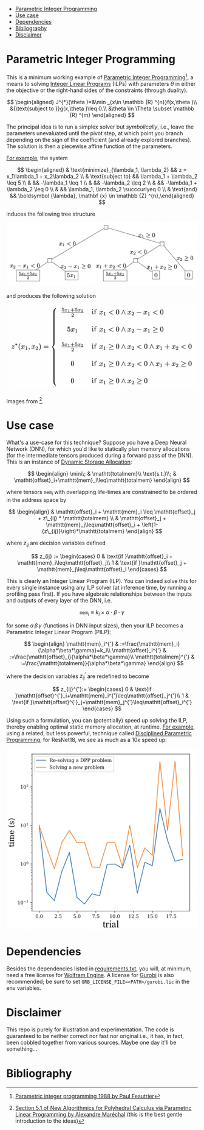 - [Parametric Integer Programming](#parametric-integer-programming)
- [Use case](#use-case)
- [Dependencies](#dependencies)
- [Bibliography](#bibliography)
- [Disclaimer](#disclaimer)

# Parametric Integer Programming

This is a minimum working example
of [Parametric Integer Programming](https://en.wikipedia.org/wiki/Parametric_programming)[^1],
a means to solving [Integer Linear Programs](https://en.wikipedia.org/wiki/Integer_programming) (ILPs) with parameters
$\theta$ in either the objective or the right-hand sides of the constraints (through duality).

$$ \begin{aligned}
J^{*}(\theta )=&\min _{x\in \mathbb {R} ^{n}}f(x,\theta )\\
&{\text{subject to }}g(x,\theta )\leq 0.\\
&\theta \in \Theta \subset \mathbb {R} ^{m}
\end{aligned} $$

The principal idea is to run a simplex solver but *symbolically*, i.e.,
leave the parameters unevaluated until the pivot step, at which point you branch depending on the sign of the
coefficient (and already explored branches).
The solution is then a piecewise affine function of the parameters.

[For example](https://github.com/makslevental/pip/blob/da0eff59b532fc2d1d0094b45f262f45b6cb4732/tests.py#L154), the
system

$$ \begin{aligned}
& \text{minimize}_{\lambda_1, \lambda_2} && z = x_1\lambda_1 + x_2\lambda_2 \\
& \text{subject to} && \lambda_1 + \lambda_2 \leq 5 \\
& && -\lambda_1 \leq 1 \\
& && -\lambda_2 \leq 2 \\
& && -\lambda_1 + \lambda_2 \leq 0 \\
& && \lambda_1, \lambda_2 \succcurlyeq 0 \\
& \text{and} && \boldsymbol {\lambda}, \mathbf {x} \in \mathbb {Z} ^{n},\end{aligned} $$

induces the following tree structure

<p align="center">
  <img width="500" src="docs/tree.png" alt="">
</p>

and produces the following solution

<p align="center">
  <img width="500" src="docs/soln.png" alt="">
</p>

Images from [^2].

# Use case

What's a use-case for this technique? Suppose you have a Deep Neural Network (DNN), for which you'd like to statically 
plan memory allocations (for the intermediate tensors produced during a forward pass of the DNN).
This is an instance of [Dynamic Storage Allocation](https://epubs.siam.org/doi/abs/10.1137/S0097539703423941):

$$ \begin{align}
\min\\; & \mathtt{totalmem}\\
\text{s.t.}\\; & \mathtt{offset}_i+\mathtt{mem}_i\leq\mathtt{totalmem}
\end{align} $$

where tensors $\mathtt{mem}_i$ with overlapping life-times are constrained to be ordered in the address space by

$$ \begin{align}
 & \mathtt{offset}_i + \mathtt{mem}_i \leq \mathtt{offset}_j + z\_{ij} * \mathtt{totalmem} \\
 & \mathtt{offset}_j + \mathtt{mem}_j\leq\mathtt{offset}_i + \left(1-{z\_{ij}}\right)*\mathtt{totalmem}
\end{align} $$

where $z_{ij}$ are decision variables defined

$$ z_{ij} :=  \begin{cases}
0 & \text{if }\mathtt{offset}_i + \mathtt{mem}_i\leq\mathtt{offset}_j\\
1 & \text{if }\mathtt{offset}_j + \mathtt{mem}_j\leq\mathtt{offset}_i
\end{cases} $$

This is clearly an Integer Linear Program (ILP).
You can indeed solve this for every single instance using any ILP solver (at inference time, by running a profiling pass first).
If you have algebraic relationships between the inputs and outputs of every layer of the DNN, i.e.  

$$ \mathtt{mem}_i \equiv k_i\times \alpha\cdot\beta\cdot\gamma $$

for some $\alpha\,\beta\,\gamma$ (functions in DNN input sizes), then your ILP becomes a Parametric Integer Linear Program (PILP):

$$ \begin{align}
\mathtt{mem}_i^{'} & :=\frac{\mathtt{mem}_i}{\alpha*\beta*\gamma}=k_i\\
\mathtt{offset}_i^{'} & :=\frac{\mathtt{offset}_i}{\alpha*\beta*\gamma}\\
\mathtt{totalmem}^{'} & :=\frac{\mathtt{totalmem}}{\alpha*\beta*\gamma}
\end{align} $$

where the decision variables $z_{ij}^{'}$ are redefined to become

$$ z_{ij}^{'}:=  \begin{cases}
0 & \text{if }\mathtt{offset}^{'}_i+\mathtt{mem}_i^{'}\leq\mathtt{offset}_j^{'}\\
1 & \text{if }\mathtt{offset}^{'}_j+\mathtt{mem}_j^{'}\leq\mathtt{offset}_i^{'}
\end{cases} $$

Using such a formulation, you can (potentially) speed up solving the ILP, thereby enabling optimal static memory allocation, at runtime.
[For example](https://github.com/makslevental/pip/blob/0ec1bd117f4de615680ae93efa94f808da08d584/shapes/tests.py#L86), using a related, but less powerful, technique called [Disciplined Parametric Programming](https://www.cvxpy.org/tutorial/advanced/index.html#dpp), 
for ResNet18, we see as much as a 10x speed up:

<p align="center">
  <img width="500" src="docs/dpp1.png" alt="">
</p>

# Dependencies

Besides the dependencies listed in [requirements.txt](requirements.txt), you will, at minimum, need a free license for 
[Wolfram Engine](https://wolfram.com/engine/free-license).
A license for [Gurobi](https://www.gurobi.com/downloads/licenses/) is also recommended; be sure to set `GRB_LICENSE_FILE=<PATH>/gurobi.lic` 
in the env variables.

# Disclaimer

This repo is purely for illustration and experimentation. The code is guaranteed to be neither correct nor fast nor original
i.e., it has, in fact, been cobbled together from various sources.
Maybe one day it'll be something...

# Bibliography

[^1]: [Parametric integer programming 1988 by Paul Feautrier](http://www.numdam.org/item/RO_1988__22_3_243_0.pdf)
[^2]: [Section 5.1 of New Algorithmics for Polyhedral Calculus via Parametric Linear Programming by Alexandre Maréchal](https://hal.archives-ouvertes.fr/tel-01695086v3/document) (this is the best gentle introduction to the ideas)
[^3]: [FPL: A Fast Presburger Library](https://grosser.science/FPL)
